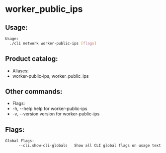 # worker_public_ips

## Usage:
```bash
Usage:
  ./cli network worker-public-ips [flags]
```

## Product catalog:
- Aliases:
- worker-public-ips, worker_public_ips

## Other commands:
- Flags:
- -h, --help      help for worker-public-ips
- -v, --version   version for worker-public-ips

## Flags:
```bash
Global Flags:
      --cli.show-cli-globals   Show all CLI global flags on usage text
```

